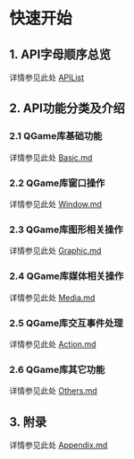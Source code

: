 # 快速开始

## 1. API字母顺序总览

详情参见此处 [APIList](APIList.md)

## 2. API功能分类及介绍

### 2.1 QGame库基础功能

详情参见此处 [Basic.md](Basic.md)

### 2.2 QGame库窗口操作

详情参见此处 [Window.md](Window.md)

### 2.3 QGame库图形相关操作

详情参见此处 [Graphic.md](Graphic.md)

### 2.4 QGame库媒体相关操作

详情参见此处 [Media.md](Media.md)

### 2.5 QGame库交互事件处理

详情参见此处 [Action.md](Action.md)

### 2.6 QGame库其它功能

详情参见此处 [Others.md](Others.md)

## 3. 附录

详情参见此处 [Appendix.md](Appendix.md)